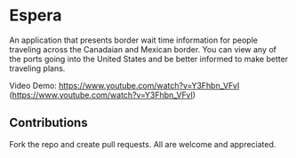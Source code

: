# Espera

An application that presents border wait time information for people traveling across the Canadaian and Mexican border.
You can view any of the ports going into the United States and be better informed to make better traveling plans.

Video Demo: https://www.youtube.com/watch?v=Y3Fhbn_VFvI (https://www.youtube.com/watch?v=Y3Fhbn_VFvI)

## Contributions

Fork the repo and create pull requests.  All are welcome and appreciated.
